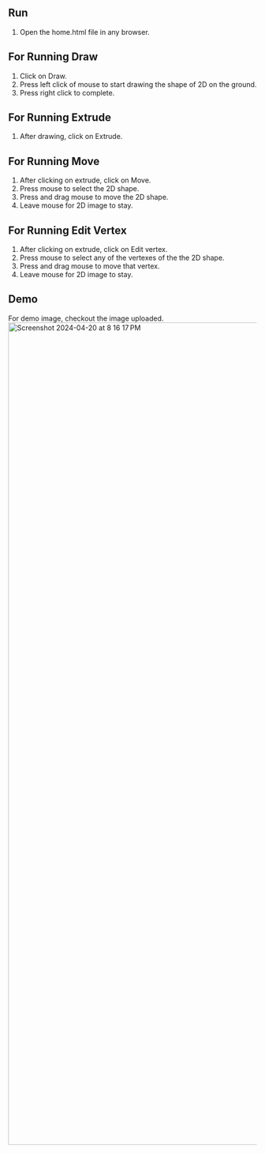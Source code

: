 ## Run 

1. Open the home.html file in any browser.

## For Running Draw
1. Click on Draw.
2. Press left click of mouse to start drawing the shape of 2D on the ground.
3. Press right click to complete.


## For Running Extrude
1. After drawing, click on Extrude.


## For Running Move
1. After clicking on extrude, click on Move.
2. Press mouse to select the 2D shape.
3. Press and drag mouse to move the 2D shape.
4. Leave mouse for 2D image to stay.


## For Running Edit Vertex
1. After clicking on extrude, click on Edit vertex.
2. Press mouse to select any of the vertexes of the the 2D shape.
3. Press and drag mouse to move that vertex.
4. Leave mouse for 2D image to stay.


## Demo
For demo image, checkout the image uploaded.
<img width="1666" alt="Screenshot 2024-04-20 at 8 16 17 PM" src="https://github.com/JainManjari/Babylon/assets/54873596/a9cba89a-885e-4518-a0cd-75fff830ff27">
